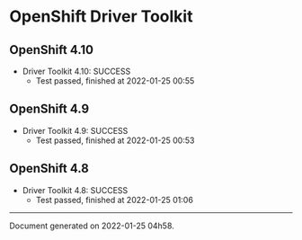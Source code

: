 
OpenShift Driver Toolkit
========================

OpenShift 4.10
--------------



* Driver Toolkit 4.10: SUCCESS
  - Test passed, finished at 2022-01-25 00:55

OpenShift 4.9
-------------



* Driver Toolkit 4.9: SUCCESS
  - Test passed, finished at 2022-01-25 00:53

OpenShift 4.8
-------------



* Driver Toolkit 4.8: SUCCESS
  - Test passed, finished at 2022-01-25 01:06

---
Document generated on 2022-01-25 04h58.
